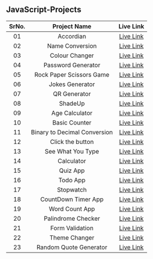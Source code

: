 ## JavaScript-Projects
|SrNo.|Project Name| Live Link|
|:---:|:---:|:---:|
|01|Accordian|[Live Link](https://pa-accordian.netlify.app/)|
|02|Name Conversion|[Live Link](https://pa-name-conversion.netlify.app/)|
|03|Colour Changer|[Live Link](https://pa-colour-changer.netlify.app/)|
|04|Password Generator|[Live Link](https://pa-password-generator.netlify.app/)|
|05|Rock Paper Scissors Game|[Live Link](https://pa-rock-paper-scissors-game.netlify.app/)|
|06|Jokes Generator|[Live Link](https://pa-joke-generator.netlify.app/)|
|07|QR Generator|[Live Link](https://pa-qr-code-generator.netlify.app/)|
|08|ShadeUp|[Live Link](https://pa-shadeup.netlify.app/)|
|09|Age Calculator|[Live Link](https://pa-agecalculator.netlify.app/)|
|10|Basic Counter|[Live Link](https://pa-basic-counter.netlify.app/)|
|11|Binary to Decimal Conversion|[Live Link](https://pa-binarytodecimal.netlify.app/)|
|12|Click the button|[Live Link](https://pa-clickthebutton.netlify.app)|
|13|See What You Type|[Live Link](https://pa-see-what-you-type.netlify.app/)|
|14|Calculator|[Live Link](https://pa-calculator.netlify.app/)|
|15|Quiz App|[Live Link](https://pa-quiz.netlify.app/)|
|16|Todo App|[Live Link](https://pa-todo.netlify.app/)|
|17|Stopwatch|[Live Link](https://pa-stopwatch.netlify.app/)|
|18|CountDown Timer App|[Live Link](https://pa-countdown-time-app.netlify.app/)|
|19|Word Count App|[Live Link](https://pa-word-count-app.netlify.app/)|
|20|Palindrome Checker|[Live Link](https://pa-palindrome-checker.netlify.app/)|
|21|Form Validation|[Live Link](https://pa-form-validation.netlify.app/)|
|22|Theme Changer|[Live Link](https://pa-theme-changer.netlify.app/)|
|23|Random Quote Generator|[Live Link](https://pa-random-quote-generator.netlify.app/)|
